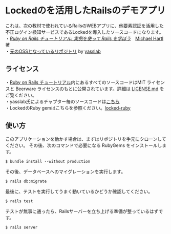 # Lockedのを活用したRailsのデモアプリ

これは、次の教材で使われているRailsのWEBアプリに、他要素認証を活用した不正ログイン検知サービスであるLockedを導入したソースコードになります。  
・[*Ruby on Rails チュートリアル: 実例を使って Rails を学ぼう*](http://railstutorial.jp/)　[Michael Hartl](http://www.michaelhartl.com/) 著  
・[元のOSSとなっているリポジトリ](https://github.com/yasslab/sample_apps/tree/master/5_1_2/ch14) by [yasslab](https://github.com/yasslab)

## ライセンス

・[Ruby on Rails チュートリアル](http://railstutorial.jp/)内にあるすべてのソースコードはMIT ライセンスと Beerware ライセンスのもとに公開されています。詳細は [LICENSE.md](LICENSE.md) をご覧ください。  
・yasslab氏によるチャプター毎のソースコードは[こちら](https://github.com/yasslab/sample_apps/tree/master/5_1_2/ch14)  
・LockedのRuby gemはこちらを参照ください。[locked-ruby](https://github.com/OnetapInc/locked-ruby)


## 使い方

このアプリケーションを動かす場合は、まずはリポジトリを手元にクローンしてください。
その後、次のコマンドで必要になる RubyGems をインストールします。

```
$ bundle install --without production
```

その後、データベースへのマイグレーションを実行します。

```
$ rails db:migrate
```

最後に、テストを実行してうまく動いているかどうか確認してください。

```
$ rails test
```

テストが無事に通ったら、Railsサーバーを立ち上げる準備が整っているはずです。

```
$ rails server
```
